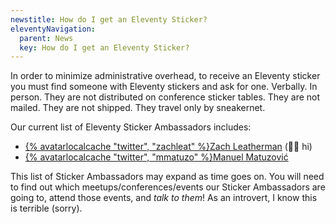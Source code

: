 ```yaml
---
newstitle: How do I get an Eleventy Sticker?
eleventyNavigation:
  parent: News
  key: How do I get an Eleventy Sticker?
---
```

In order to minimize administrative overhead, to receive an Eleventy sticker you must find someone with Eleventy stickers and ask for one. Verbally. In person. They are not distributed on conference sticker tables. They are not mailed. They are not shipped. They travel only by sneakernet.

Our current list of Eleventy Sticker Ambassadors includes:

* [{% avatarlocalcache "twitter", "zachleat" %}Zach Leatherman](https://zachleat.com/) (👋🏻 hi)
* [{% avatarlocalcache "twitter", "mmatuzo" %}Manuel Matuzović](https://www.matuzo.at/)

This list of Sticker Ambassadors may expand as time goes on. You will need to find out which meetups/conferences/events our Sticker Ambassadors are going to, attend those events, and _talk to them_! As an introvert, I know this is terrible (sorry).